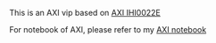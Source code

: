 This is an AXI vip based on [AXI IHI0022E](https://developer.arm.com/documentation/ihi0022/e/?lang=en)

For notebook of AXI, please refer to my [AXI notebook](https://hackmd.io/@PKhuang-TW/AXI_Notebook)